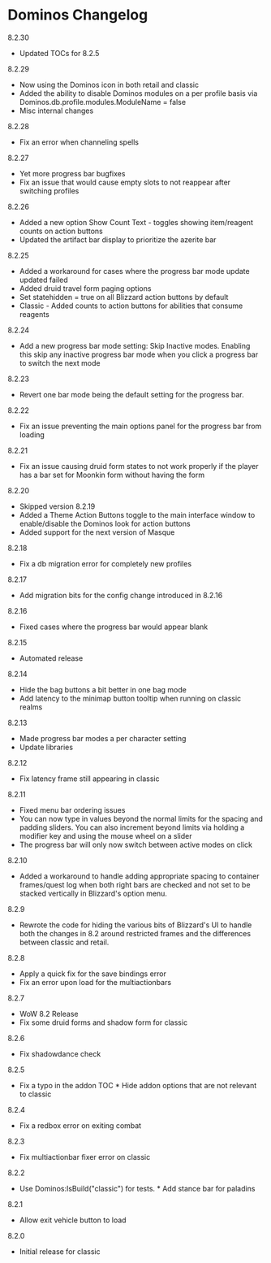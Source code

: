 # Dominos Changelog

8.2.30

* Updated TOCs for 8.2.5

8.2.29

* Now using the Dominos icon in both retail and classic
* Added the ability to disable Dominos modules on a per profile basis via Dominos.db.profile.modules.ModuleName = false
* Misc internal changes

8.2.28

* Fix an error when channeling spells

8.2.27

* Yet more progress bar bugfixes
* Fix an issue that would cause empty slots to not reappear after switching profiles

8.2.26

* Added a new option Show Count Text - toggles showing item/reagent counts on action buttons
* Updated the artifact bar display to prioritize the azerite bar

8.2.25

* Added a workaround for cases where the progress bar mode update updated failed
* Added druid travel form paging options
* Set statehidden = true on all Blizzard action buttons by default
* Classic - Added counts to action buttons for abilities that consume reagents

8.2.24

* Add a new progress bar mode setting: Skip Inactive modes. Enabling this skip any inactive progress bar mode when you
click a progress bar to switch the next mode

8.2.23

* Revert one bar mode being the default setting for the progress bar.

8.2.22

* Fix an issue preventing the main options panel for the progress bar from loading

8.2.21

* Fix an issue causing druid form states to not work properly if the player has a bar set for Moonkin form without having the form

8.2.20

* Skipped version 8.2.19
* Added a Theme Action Buttons toggle to the main interface window to enable/disable the Dominos look for action buttons
* Added support for the next version of Masque

8.2.18

* Fix a db migration error for completely new profiles

8.2.17

* Add migration bits for the config change introduced in 8.2.16

8.2.16

* Fixed cases where the progress bar would appear blank

8.2.15

* Automated release

8.2.14

* Hide the bag buttons a bit better in one bag mode
* Add latency to the minimap button tooltip when running on classic realms

8.2.13

* Made progress bar modes a per character setting
* Update libraries

8.2.12

* Fix latency frame still appearing in classic

8.2.11

* Fixed menu bar ordering issues
* You can now type in values beyond the normal limits for the spacing and padding sliders. You can also increment beyond limits via holding a modifier key and using the mouse wheel on a slider
* The progress bar will only now switch between active modes on click

8.2.10

* Added a workaround to handle adding appropriate spacing to container frames/quest log when both right bars are checked and not set to be stacked vertically in Blizzard's option menu.

8.2.9

* Rewrote the code for hiding the various bits of Blizzard's UI to handle both the changes in 8.2 around restricted frames and the differences between classic and retail.

8.2.8

* Apply a quick fix for the save bindings error
* Fix an error upon load for the multiactionbars

8.2.7

* WoW 8.2 Release
* Fix some druid forms and shadow form for classic

8.2.6

* Fix shadowdance check

8.2.5

* Fix a typo in the addon TOC * Hide addon options that are not relevant to classic

8.2.4

* Fix a redbox error on exiting combat

8.2.3

* Fix multiactionbar fixer error on classic

8.2.2

* Use Dominos:IsBuild("classic") for tests. * Add stance bar for paladins

8.2.1

* Allow exit vehicle button to load

8.2.0

* Initial release for classic
